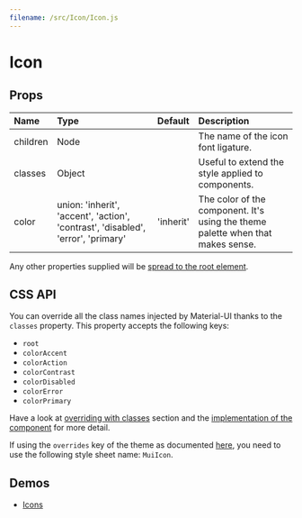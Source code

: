 ```yaml
---
filename: /src/Icon/Icon.js
---
```


<!--- This documentation is automatically generated, do not try to edit it. -->

# Icon



## Props

| Name | Type | Default | Description |
|:-----|:-----|:--------|:------------|
| children | Node |  | The name of the icon font ligature. |
| classes | Object |  | Useful to extend the style applied to components. |
| color | union:&nbsp;'inherit', 'accent', 'action', 'contrast', 'disabled', 'error', 'primary'<br> | 'inherit' | The color of the component. It's using the theme palette when that makes sense. |

Any other properties supplied will be [spread to the root element](/guides/api#spread).

## CSS API

You can override all the class names injected by Material-UI thanks to the `classes` property.
This property accepts the following keys:
- `root`
- `colorAccent`
- `colorAction`
- `colorContrast`
- `colorDisabled`
- `colorError`
- `colorPrimary`

Have a look at [overriding with classes](/customization/overrides#overriding-with-classes) section
and the [implementation of the component](https://github.com/callemall/material-ui/tree/v1-beta/src/Icon/Icon.js)
for more detail.

If using the `overrides` key of the theme as documented
[here](/customization/themes#customizing-all-instances-of-a-component-type),
you need to use the following style sheet name: `MuiIcon`.

## Demos

- [Icons](/style/icons)

